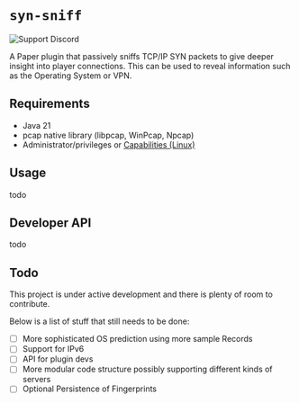 
# `syn-sniff`
![Support Discord](https://img.shields.io/discord/850134191232647229?style=flat&label=Support%20Discord&color=%237289da)

A Paper plugin that passively sniffs TCP/IP SYN packets to give deeper insight into player connections. 
This can be used to reveal information such as the Operating System or VPN.

## Requirements
- Java 21
- pcap native library (libpcap, WinPcap, Npcap)
- Administrator/privileges or [Capabilities (Linux)](./docs/capabilities.md)

## Usage
todo

## Developer API
todo

## Todo

This project is under active development and there is plenty of room to contribute.

Below is a list of stuff that still needs to be done:

- [ ] More sophisticated OS prediction using more sample Records
- [ ] Support for IPv6
- [ ] API for plugin devs
- [ ] More modular code structure possibly supporting different kinds of servers
- [ ] Optional Persistence of Fingerprints
